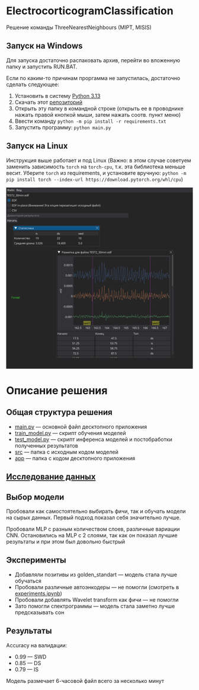 # ElectrocorticogramClassification
Решение команды ThreeNearestNeighbours (MIPT, MISIS)

## Запуск на Windows
Для запуска достаточно распаковать архив, перейти во вложенную папку и запустить RUN.BAT.

Если по каким-то причинам проргамма не запустилась, достаточно сделать следующее:
1. Установить в систему [Python 3.13](https://www.python.org/downloads/release/python-3130/)
2. Скачать этот [репозиторий](https://github.com/Paspasuy/ElectrocorticogramClassification) 
3. Открыть эту папку в командной строке (открыть ее в проводнике нажать правой кнопкой мыши, затем нажать соотв. пункт меню)
4. Ввести команду `python -m pip install -r requirements.txt`
5. Запустить программу: `python main.py`

## Запуск на Linux
Инструкция выше работает и под Linux (Важно: в этом случае советуем заменить зависимость `torch` на `torch-cpu`, т.к. эта библиотека меньше весит. Уберите `torch` из requirements, и установите вручную: `python -m pip install torch --index-url https://download.pytorch.org/whl/cpu`)


![Иллюстрация](screenshots/scr1.png)


# Описание решения

## Общая структура решения

- [main.py](main.py) — основной файл десктопного приложения
- [train_model.py](train_model.py) — скрипт обучения моделей
- [test_model.py](test_model.py) — скрипт инференса моделей и постобработки полученных результатов
- [src](src) — папка с исходным кодом моделей
- [app](app) — папка с кодом десктопного приложения

## [Исследование данных](view_data.ipynb)

## Выбор модели

Пробовали как самостоятельно выбирать фичи, так и обучать модели на сырых данных. Первый подход показал себя значительно лучше.

Пробовали MLP с разным количеством слоев, различные вариации CNN. Остановились на MLP с 2 слоями, так как он показал лучшие результаты и при этом был довольно быстрый

## Эксперименты

- Добавляли позитивы из golden_standart — модель стала лучше обучаться
- Пробовали различные автоэнкодеры — не помогли (смотреть в [experiments.ipynb](experiments.ipynb))
- Пробовали добавлять Wavelet transform как фичи — не помогли
- Зато помогли спектрограммы — модель стала заметно лучше предсказывать сон

## Результаты

Accuracy на валидации:
- 0.99 — SWD
- 0.85 — DS
- 0.79 — IS

Модель размечает 6-часовой файл всего за несколько минут